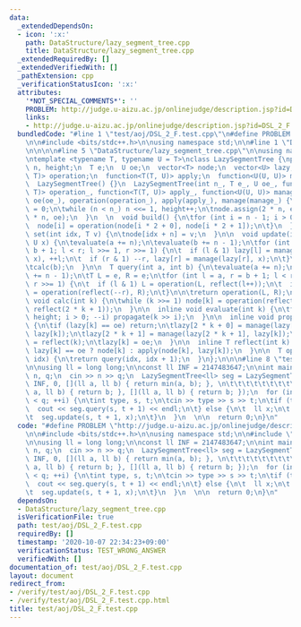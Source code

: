 ```yaml
---
data:
  _extendedDependsOn:
  - icon: ':x:'
    path: DataStructure/lazy_segment_tree.cpp
    title: DataStructure/lazy_segment_tree.cpp
  _extendedRequiredBy: []
  _extendedVerifiedWith: []
  _pathExtension: cpp
  _verificationStatusIcon: ':x:'
  attributes:
    '*NOT_SPECIAL_COMMENTS*': ''
    PROBLEM: http://judge.u-aizu.ac.jp/onlinejudge/description.jsp?id=DSL_2_F
    links:
    - http://judge.u-aizu.ac.jp/onlinejudge/description.jsp?id=DSL_2_F
  bundledCode: "#line 1 \"test/aoj/DSL_2_F.test.cpp\"\n#define PROBLEM \"http://judge.u-aizu.ac.jp/onlinejudge/description.jsp?id=DSL_2_F\"\
    \n\n#include <bits/stdc++.h>\n\nusing namespace std;\n\n#line 1 \"DataStructure/lazy_segment_tree.cpp\"\
    \n\n\n\n#line 5 \"DataStructure/lazy_segment_tree.cpp\"\n\nusing namespace std;\n\
    \ntemplate <typename T, typename U = T>\nclass LazySegmentTree {\npublic:\n  int\
    \ n, height;\n  T e;\n  U oe;\n  vector<T> node;\n  vector<U> lazy;\n  function<T(T,\
    \ T)> operation;\n  function<T(T, U)> apply;\n  function<U(U, U)> manage;\n\n\
    \  LazySegmentTree() {}\n  LazySegmentTree(int n_, T e_, U oe_, function<T(T,\
    \ T)> operation_, function<T(T, U)> apply_, function<U(U, U)> manage_) :\n\te(e_),\
    \ oe(oe_), operation(operation_), apply(apply_), manage(manage_) {\n\tn = 1, height\
    \ = 0;\n\twhile (n < n_) n <<= 1, height++;\n\tnode.assign(2 * n, e);\n\tlazy.assign(2\
    \ * n, oe);\n  }\n  \n  void build() {\n\tfor (int i = n - 1; i > 0; --i) {\n\t\
    \  node[i] = operation(node[i * 2 + 0], node[i * 2 + 1]);\n\t}\n  }\n\n  void\
    \ set(int idx, T v) {\n\tnode[idx + n] = v;\n  }\n\n  void update(int a, int b,\
    \ U x) {\n\tevaluate(a += n);\n\tevaluate(b += n - 1);\n\tfor (int l = a, r =\
    \ b + 1; l < r; l >>= 1, r >>= 1) {\n\t  if (l & 1) lazy[l] = manage(lazy[l],\
    \ x), ++l;\n\t  if (r & 1) --r, lazy[r] = manage(lazy[r], x);\n\t}\n\tcalc(a);\n\
    \tcalc(b);\n  }\n\n  T query(int a, int b) {\n\tevaluate(a += n);\n\tevaluate(b\
    \ += n - 1);\n\tT L = e, R = e;\n\tfor (int l = a, r = b + 1; l < r; l >>= 1,\
    \ r >>= 1) {\n\t  if (l & 1) L = operation(L, reflect(l++));\n\t  if (r & 1) R\
    \ = operation(reflect(--r), R);\n\t}\n\n\treturn operation(L, R);\n  }\n\n  inline\
    \ void calc(int k) {\n\twhile (k >>= 1) node[k] = operation(reflect(2 * k + 0),\
    \ reflect(2 * k + 1));\n  }\n\n  inline void evaluate(int k) {\n\tfor (int i =\
    \ height; i > 0; --i) propagate(k >> i);\n  }\n\n  inline void propagate(int k)\
    \ {\n\tif (lazy[k] == oe) return;\n\tlazy[2 * k + 0] = manage(lazy[2 * k + 0],\
    \ lazy[k]);\n\tlazy[2 * k + 1] = manage(lazy[2 * k + 1], lazy[k]);\n\tnode[k]\
    \ = reflect(k);\n\tlazy[k] = oe;\n  }\n\n  inline T reflect(int k) {\n\treturn\
    \ lazy[k] == oe ? node[k] : apply(node[k], lazy[k]);\n  }\n\n  T operator[](int\
    \ idx) {\n\treturn query(idx, idx + 1);\n  }\n};\n\n\n#line 8 \"test/aoj/DSL_2_F.test.cpp\"\
    \n\nusing ll = long long;\n\nconst ll INF = 2147483647;\n\nint main() {\n  int\
    \ n, q;\n  cin >> n >> q;\n  LazySegmentTree<ll> seg = LazySegmentTree<ll>(n,\
    \ INF, 0, [](ll a, ll b) { return min(a, b); }, \n\t\t\t\t\t\t\t\t\t\t\t\t  [](ll\
    \ a, ll b) { return b; }, [](ll a, ll b) { return b; });\n  for (int i = 0; i\
    \ < q; ++i) {\n\tint type, s, t;\n\tcin >> type >> s >> t;\n\tif (type) {\n\t\
    \  cout << seg.query(s, t + 1) << endl;\n\t} else {\n\t  ll x;\n\t  cin >> x;\n\
    \t  seg.update(s, t + 1, x);\n\t}\n  }\n  \n\n  return 0;\n}\n"
  code: "#define PROBLEM \"http://judge.u-aizu.ac.jp/onlinejudge/description.jsp?id=DSL_2_F\"\
    \n\n#include <bits/stdc++.h>\n\nusing namespace std;\n\n#include \"../../DataStructure/lazy_segment_tree.cpp\"\
    \n\nusing ll = long long;\n\nconst ll INF = 2147483647;\n\nint main() {\n  int\
    \ n, q;\n  cin >> n >> q;\n  LazySegmentTree<ll> seg = LazySegmentTree<ll>(n,\
    \ INF, 0, [](ll a, ll b) { return min(a, b); }, \n\t\t\t\t\t\t\t\t\t\t\t\t  [](ll\
    \ a, ll b) { return b; }, [](ll a, ll b) { return b; });\n  for (int i = 0; i\
    \ < q; ++i) {\n\tint type, s, t;\n\tcin >> type >> s >> t;\n\tif (type) {\n\t\
    \  cout << seg.query(s, t + 1) << endl;\n\t} else {\n\t  ll x;\n\t  cin >> x;\n\
    \t  seg.update(s, t + 1, x);\n\t}\n  }\n  \n\n  return 0;\n}\n"
  dependsOn:
  - DataStructure/lazy_segment_tree.cpp
  isVerificationFile: true
  path: test/aoj/DSL_2_F.test.cpp
  requiredBy: []
  timestamp: '2020-10-07 22:34:23+09:00'
  verificationStatus: TEST_WRONG_ANSWER
  verifiedWith: []
documentation_of: test/aoj/DSL_2_F.test.cpp
layout: document
redirect_from:
- /verify/test/aoj/DSL_2_F.test.cpp
- /verify/test/aoj/DSL_2_F.test.cpp.html
title: test/aoj/DSL_2_F.test.cpp
---
```

